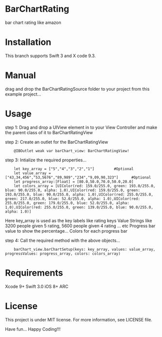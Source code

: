 # BarChartRating
bar chart rating like amazon

# Installation

This branch supports Swift 3 and X code 9.3.

# Manual

drag and drop the BarChartRatingSource folder to your project from this example project...

# Usage

step 1: Drag and drop a UIView element in to your View Controller and make the parent class of it to BarChartRatingView

step 2: Create an outlet for the BarChartRatingView

        @IBOutlet weak var barChart_view: BarChartRatingView!

step 3: Intialize the required properties...

        let key_array = ["5","4","3","2","1"]         #Optional
        let value_array = ["43,34,456","53,5676","89,989","234","9,09,90,323"]      #Optional
        let progress_array:[Float] = [80.0,50.0,70.0,50.0,20.0]
        let colors_array = [UIColor(red: 159.0/255.0, green: 193.0/255.0, blue: 90.0/255.0, alpha: 1.0),UIColor(red: 159.0/255.0, green: 193.0/255.0, blue: 90.0/255.0, alpha: 1.0),UIColor(red: 255.0/255.0, green: 217.0/255.0, blue: 52.0/255.0, alpha: 1.0),UIColor(red: 255.0/255.0, green: 179.0/255.0, blue: 52.0/255.0, alpha: 1.0),UIColor(red: 255.0/255.0, green: 139.0/255.0, blue: 90.0/255.0, alpha: 1.0)]
        
 Here key_array is used as the key labels like rating keys
 Value Strings like 3200 people given 5 rating, 5600 people given 4 rating ... etc
 Progress bar value to show the percentage...
 Colors for each progress bar
 
 step 4: Call the required method with the above objects...
 
        barChart_view.barChartSetup(keys: key_array, values: value_array, progressValues: progress_array, colors: colors_array)
 
 # Requirements
 
 
Xcode 9+ Swift 3.0 iOS 8+ ARC

# License

This project is under MIT license. For more information, see LICENSE file.

Have fun... Happy Coding!!!
